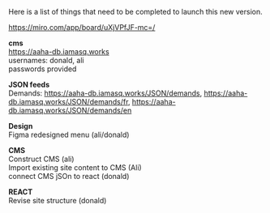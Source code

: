 Here is a list of things that need to be completed to launch this new version.

https://miro.com/app/board/uXjVPfJF-mc=/

**cms**  
https://aaha-db.iamasq.works  
usernames: donald, ali  
passwords provided  

**JSON feeds**  
Demands: https://aaha-db.iamasq.works/JSON/demands, https://aaha-db.iamasq.works/JSON/demands/fr, https://aaha-db.iamasq.works/JSON/demands/en


**Design**  
Figma redesigned menu (ali/donald)  

**CMS**  
Construct CMS (ali)  
Import existing site content to CMS (Ali)  
connect CMS jSOn to react (donald)  

**REACT**  
Revise site structure (donald)  
